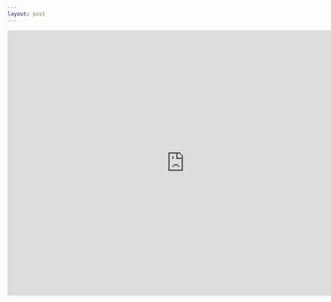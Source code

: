 ```yaml
---
layout: post
---
```


<div class="12u"><iframe class="chat-container" src="https://calendar.google.com/calendar/embed?src=fp9et4ecr2c131rth7ftvfua1g%40group.calendar.google.com&amp;ctz=America/Phoenix" style="border: 0" width="800" height="600" frameborder="0" scrolling="no"></iframe></div>
